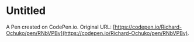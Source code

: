 # Untitled

A Pen created on CodePen.io. Original URL: [https://codepen.io/Richard-Ochuko/pen/RNbVPBv](https://codepen.io/Richard-Ochuko/pen/RNbVPBv).

